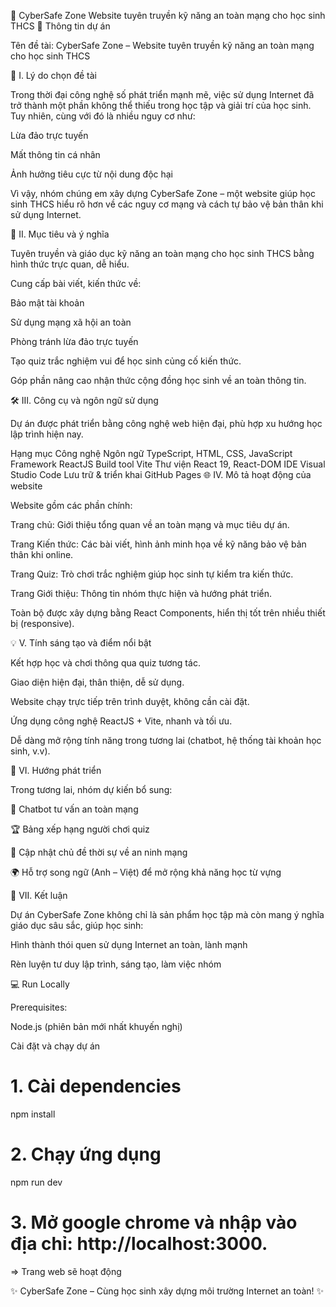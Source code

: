 🧠 CyberSafe Zone
Website tuyên truyền kỹ năng an toàn mạng cho học sinh THCS
📘 Thông tin dự án

Tên đề tài:
CyberSafe Zone – Website tuyên truyền kỹ năng an toàn mạng cho học sinh THCS

🧩 I. Lý do chọn đề tài

Trong thời đại công nghệ số phát triển mạnh mẽ, việc sử dụng Internet đã trở thành một phần không thể thiếu trong học tập và giải trí của học sinh.
Tuy nhiên, cùng với đó là nhiều nguy cơ như:

Lừa đảo trực tuyến

Mất thông tin cá nhân

Ảnh hưởng tiêu cực từ nội dung độc hại

Vì vậy, nhóm chúng em xây dựng CyberSafe Zone – một website giúp học sinh THCS hiểu rõ hơn về các nguy cơ mạng và cách tự bảo vệ bản thân khi sử dụng Internet.

🎯 II. Mục tiêu và ý nghĩa

Tuyên truyền và giáo dục kỹ năng an toàn mạng cho học sinh THCS bằng hình thức trực quan, dễ hiểu.

Cung cấp bài viết, kiến thức về:

Bảo mật tài khoản

Sử dụng mạng xã hội an toàn

Phòng tránh lừa đảo trực tuyến

Tạo quiz trắc nghiệm vui để học sinh củng cố kiến thức.

Góp phần nâng cao nhận thức cộng đồng học sinh về an toàn thông tin.

🛠️ III. Công cụ và ngôn ngữ sử dụng

Dự án được phát triển bằng công nghệ web hiện đại, phù hợp xu hướng học lập trình hiện nay.

Hạng mục	Công nghệ
Ngôn ngữ	TypeScript, HTML, CSS, JavaScript
Framework	ReactJS
Build tool	Vite
Thư viện	React 19, React-DOM
IDE	Visual Studio Code
Lưu trữ & triển khai	GitHub Pages
🌐 IV. Mô tả hoạt động của website

Website gồm các phần chính:

Trang chủ: Giới thiệu tổng quan về an toàn mạng và mục tiêu dự án.

Trang Kiến thức: Các bài viết, hình ảnh minh họa về kỹ năng bảo vệ bản thân khi online.

Trang Quiz: Trò chơi trắc nghiệm giúp học sinh tự kiểm tra kiến thức.

Trang Giới thiệu: Thông tin nhóm thực hiện và hướng phát triển.

Toàn bộ được xây dựng bằng React Components, hiển thị tốt trên nhiều thiết bị (responsive).

💡 V. Tính sáng tạo và điểm nổi bật

Kết hợp học và chơi thông qua quiz tương tác.

Giao diện hiện đại, thân thiện, dễ sử dụng.

Website chạy trực tiếp trên trình duyệt, không cần cài đặt.

Ứng dụng công nghệ ReactJS + Vite, nhanh và tối ưu.

Dễ dàng mở rộng tính năng trong tương lai (chatbot, hệ thống tài khoản học sinh, v.v).

🚀 VI. Hướng phát triển

Trong tương lai, nhóm dự kiến bổ sung:

🤖 Chatbot tư vấn an toàn mạng

🏆 Bảng xếp hạng người chơi quiz

📰 Cập nhật chủ đề thời sự về an ninh mạng

🌍 Hỗ trợ song ngữ (Anh – Việt) để mở rộng khả năng học từ vựng

🏁 VII. Kết luận

Dự án CyberSafe Zone không chỉ là sản phẩm học tập mà còn mang ý nghĩa giáo dục sâu sắc, giúp học sinh:

Hình thành thói quen sử dụng Internet an toàn, lành mạnh

Rèn luyện tư duy lập trình, sáng tạo, làm việc nhóm

💻 Run Locally

Prerequisites:

Node.js
 (phiên bản mới nhất khuyến nghị)

Cài đặt và chạy dự án
# 1. Cài dependencies
npm install

# 2. Chạy ứng dụng
npm run dev

# 3. Mở google chrome và nhập vào địa chỉ: http://localhost:3000.
=> Trang web sẽ hoạt động


✨ CyberSafe Zone – Cùng học sinh xây dựng môi trường Internet an toàn! ✨
